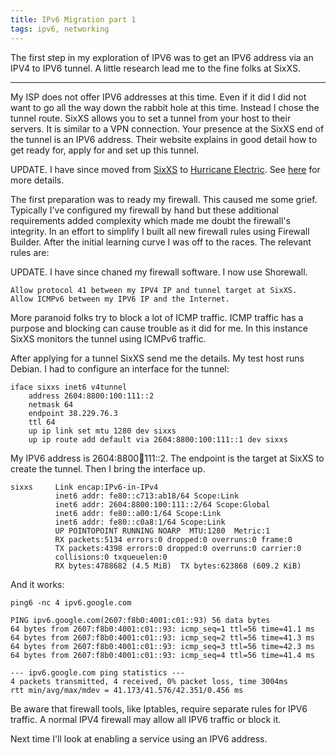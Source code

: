 ```yaml
---
title: IPv6 Migration part 1
tags: ipv6, networking
---
```


The first step in my exploration of IPV6 was to get an IPV6 address via an IPV4
to IPV6 tunnel. A little research lead me to the fine folks at SixXS.

---

My ISP does not offer IPV6 addresses at this time. Even if it did I did not
want to go all the way down the rabbit hole at this time. Instead I chose the
tunnel route. SixXS allows you to set a tunnel from your host to their servers.
It is similar to a VPN connection. Your presence at the SixXS end of the tunnel
is an IPV6 address. Their website explains in good detail how to get ready for,
apply for and set up this tunnel.

UPDATE. I have since moved from [SixXS](http://sixxs.net) to [Hurricane
Electric](http://ne.net). See [here](/blog/2012/07/25/ipv6-migration-part7/)
for more details.

The first preparation was to ready my firewall. This caused me some grief.
Typically I've configured my firewall by hand but these additional requirements
added complexity which made me doubt the firewall's integrity. In an effort to
simplify I built all new firewall rules using Firewall Builder. After the
initial learning curve I was off to the races. The relevant rules are:

UPDATE. I have since chaned my firewall software. I now use Shorewall.

    Allow protocol 41 between my IPV4 IP and tunnel target at SixXS.
    Allow ICMPv6 between my IPV6 IP and the Internet.

More paranoid folks try to block a lot of ICMP traffic. ICMP traffic has a
purpose and blocking can cause trouble as it did for me. In this instance SixXS
monitors the tunnel using ICMPv6 traffic.

After applying for a tunnel SixXS send me the details. My test host runs
Debian. I had to configure an interface for the tunnel:

    iface sixxs inet6 v4tunnel
        address 2604:8800:100:111::2
        netmask 64
        endpoint 38.229.76.3
        ttl 64
        up ip link set mtu 1280 dev sixxs
        up ip route add default via 2604:8800:100:111::1 dev sixxs

My IPV6 address is 2604:8800:100:111::2. The endpoint is the target at SixXS to
create the tunnel. Then I bring the interface up.

    sixxs     Link encap:IPv6-in-IPv4  
              inet6 addr: fe80::c713:ab18/64 Scope:Link
              inet6 addr: 2604:8800:100:111::2/64 Scope:Global
              inet6 addr: fe80::a00:1/64 Scope:Link
              inet6 addr: fe80::c0a8:1/64 Scope:Link
              UP POINTOPOINT RUNNING NOARP  MTU:1280  Metric:1
              RX packets:5134 errors:0 dropped:0 overruns:0 frame:0
              TX packets:4398 errors:0 dropped:0 overruns:0 carrier:0
              collisions:0 txqueuelen:0 
              RX bytes:4788682 (4.5 MiB)  TX bytes:623868 (609.2 KiB)

And it works:

    ping6 -nc 4 ipv6.google.com

    PING ipv6.google.com(2607:f8b0:4001:c01::93) 56 data bytes
    64 bytes from 2607:f8b0:4001:c01::93: icmp_seq=1 ttl=56 time=41.1 ms
    64 bytes from 2607:f8b0:4001:c01::93: icmp_seq=2 ttl=56 time=41.3 ms
    64 bytes from 2607:f8b0:4001:c01::93: icmp_seq=3 ttl=56 time=42.3 ms
    64 bytes from 2607:f8b0:4001:c01::93: icmp_seq=4 ttl=56 time=41.4 ms

    --- ipv6.google.com ping statistics ---
    4 packets transmitted, 4 received, 0% packet loss, time 3004ms
    rtt min/avg/max/mdev = 41.173/41.576/42.351/0.456 ms

Be aware that firewall tools, like Iptables, require separate rules for IPV6
traffic. A normal IPV4 firewall may allow all IPV6 traffic or block it.

Next time I'll look at enabling a service using an IPV6 address.
